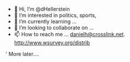 - 👋 Hi, I’m @dHellerstein
- 👀 I’m interested in politics, sports, 
- 🌱 I’m currently learning ...
- 💞️ I’m looking to collaborate on ...
- 📫 How to reach me ... danielh@crosslink.net. http://www.wsurvey.org/distrib

<!---
dHellerstein/dHellerstein is a ✨ special ✨ repository because its `README.md` (this file) appears on your GitHub profile.
You can click the Preview link to take a look at your changes.
--->
'
More later....

